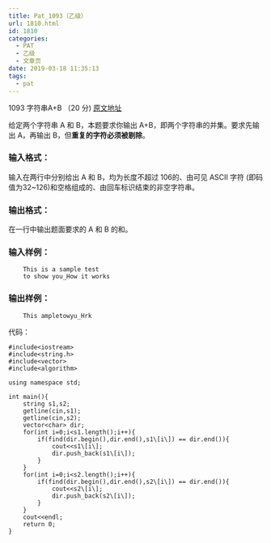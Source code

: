 ```yaml
---
title: Pat_1093（乙级）
url: 1810.html
id: 1810
categories:
  - PAT
  - 乙级
  - 文章页
date: 2019-03-18 11:35:13
tags:
  - pat
---
```


1093 字符串A+B （20 分) [原文地址](https://pintia.cn/problem-sets/994805260223102976/problems/1071785884776722432)

给定两个字符串 A 和 B，本题要求你输出 A+B，即两个字符串的并集。要求先输出 A，再输出 B，但**重复的字符必须被剔除**。

### 输入格式：

输入在两行中分别给出 A 和 B，均为长度不超过 10​6​​的、由可见 ASCII 字符 (即码值为32~126)和空格组成的、由回车标识结束的非空字符串。

### 输出格式：

在一行中输出题面要求的 A 和 B 的和。

### 输入样例：
```
    This is a sample test
    to show you_How it works
```

### 输出样例：
```
    This ampletowyu_Hrk
```
代码：
```
#include<iostream>
#include<string.h>
#include<vector>
#include<algorithm>

using namespace std;

int main(){
    string s1,s2;
    getline(cin,s1);
    getline(cin,s2);
    vector<char> dir;
    for(int i=0;i<s1.length();i++){
        if(find(dir.begin(),dir.end(),s1\[i\]) == dir.end()){
            cout<<s1\[i\];
            dir.push_back(s1\[i\]);
        }
    }
    for(int i=0;i<s2.length();i++){
        if(find(dir.begin(),dir.end(),s2\[i\]) == dir.end()){
            cout<<s2\[i\];
            dir.push_back(s2\[i\]);
        }
    }
    cout<<endl;
    return 0;
}
```